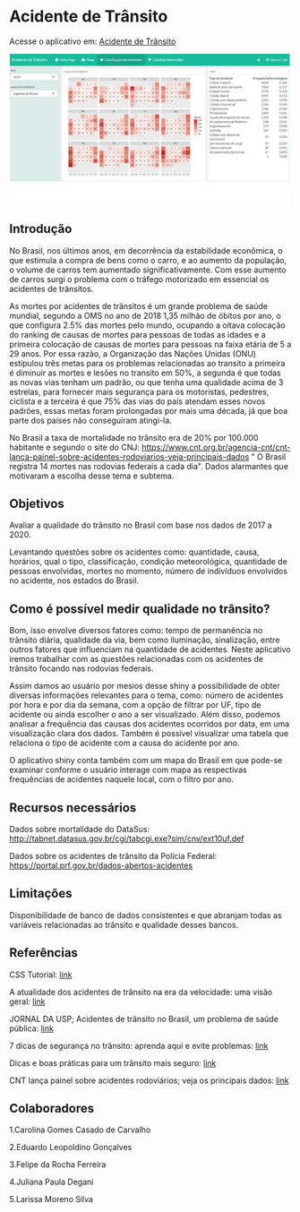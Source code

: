 # Acidente de Trânsito

Acesse o aplicativo em: [Acidente de Trânsito](https://larissamoreno.shinyapps.io/appp/)

![alt text](https://github.com/LarissaMoreno/Acidente-de-Transito/blob/main/imagem1.png)


## Introdução 


No Brasil, nos últimos anos, em decorrência da estabilidade econômica, o que estimula a compra de bens como o carro, e ao aumento da população, o volume de carros tem aumentado significativamente. Com esse aumento de carros surgi o problema com o tráfego motorizado em essencial os acidentes de trânsitos. 

As mortes por acidentes de trãnsitos é um grande problema de saúde mundial, segundo a OMS no ano de 2018 1,35 milhão de óbitos por ano, o que configura 2.5% das mortes pelo mundo, ocupando a oitava colocação do ranking de causas de mortes para pessoas de todas as idades e a primeira colocação de causas de mortes para pessoas na faixa etária de 5 a 29 anos. Por essa razão, a Organização das Nações Unidas (ONU) estipulou três metas para os problemas relacionadas ao transito a primeira é diminuir as mortes e lesões no transito em 50%, a segunda é que todas as novas vias tenham um padrão, ou que tenha uma qualidade acima de 3 estrelas, para fornecer mais segurança para os motoristas, pedestres, ciclista e a terceira é que 75% das vias do país atendam esses novos padrões, essas metas foram prolongadas por mais uma década, já que boa parte dos países não conseguiram atingi-la.

No Brasil a taxa de mortalidade no trânsito era de 20% por 100.000 habitante e segundo o site do CNJ: https://www.cnt.org.br/agencia-cnt/cnt-lanca-painel-sobre-acidentes-rodoviarios-veja-principais-dados " O Brasil registra 14 mortes nas rodovias federais a cada dia". Dados alarmantes que motivaram a escolha desse tema e subtema. 


## Objetivos 

Avaliar a qualidade do trânsito no Brasil com base nos dados de 2017 a 2020. 

Levantando questões sobre os acidentes como: quantidade, causa, horários, qual o tipo, classificação, condição meteorológica, quantidade de pessoas envolvidas, mortes no momento, número de indivíduos envolvidos no acidente, nos estados do Brasil. 

## Como é possível medir qualidade no trânsito?

Bom, isso envolve diversos fatores como: tempo de permanência no trânsito diária, qualidade da via,  bem como iluminação, sinalização, entre outros fatores que influenciam na quantidade de acidentes.  Neste aplicativo iremos trabalhar com as questões relacionadas com  os acidentes de trânsito focando nas rodovias federais.

Assim damos ao usuário por mesios desse shiny a possibilidade de obter diversas informações relevantes para o tema, como: número de acidentes por hora e por dia da semana, com a opção de filtrar por UF, tipo de acidente ou ainda escolher o ano a ser visualizado. Além disso, podemos analisar a frequência das causas dos acidentes ocorridos por data, em uma visualização clara dos dados. Também é possível visualizar uma tabela que relaciona o tipo de acidente com a causa do acidente por ano.

O aplicativo shiny conta também com um mapa do Brasil em que pode-se examinar conforme o usuário interage com mapa as respectivas frequências de acidentes naquele local, com o filtro por ano.


## Recursos necessários

 Dados sobre mortalidade do DataSus: http://tabnet.datasus.gov.br/cgi/tabcgi.exe?sim/cnv/ext10uf.def

 Dados sobre os acidentes de trânsito da Polícia Federal:  https://portal.prf.gov.br/dados-abertos-acidentes 


## Limitações
Disponibilidade de banco de dados consistentes e que abranjam todas as variáveis relacionadas ao trânsito e qualidade desses bancos. 


## Referências

CSS Tutorial: [link](https://www.w3schools.com/css/default.asp)

A atualidade dos acidentes de trânsito na era da velocidade: uma visão geral: [link](https://www.scielo.br/scielo.php?script=sci_arttext&pid=S0102-311X2000000100002)

JORNAL DA USP; Acidentes de trânsito no Brasil, um problema de saúde pública: [link](https://jornal.usp.br/atualidades/acidentes-de-transito-no-brasil-um-problema-de-saude-publica/)

7 dicas de segurança no trânsito: aprenda aqui e evite problemas: [link](https://www.sofit4.com.br/blog/dicas-seguranca-no-transito/)

Dicas e boas práticas para um trânsito mais seguro: [link](https://frotas.unidas.com.br/blog/transito-mais-seguro/)

CNT lança painel sobre acidentes rodoviários; veja os principais dados: [link](https://www.cnt.org.br/agencia-cnt/cnt-lanca-painel-sobre-acidentes-rodoviarios-veja-principais-dados)
## Colaboradores
1.Carolina Gomes Casado de Carvalho 

2.Eduardo Leopoldino Gonçalves  

3.Felipe da Rocha Ferreira 

4.Juliana Paula Degani 

5.Larissa Moreno Silva 

